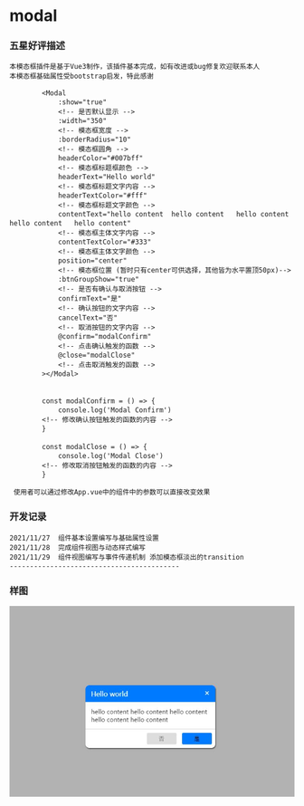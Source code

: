 # modal

### 五星好评描述

    本模态框插件是基于Vue3制作，该插件基本完成，如有改进或bug修复欢迎联系本人
    本模态框基础属性受bootstrap启发，特此感谢

```
        <Modal
            :show="true"
            <!-- 是否默认显示 -->
            :width="350"
            <!-- 模态框宽度 -->
            :borderRadius="10"
            <!-- 模态框圆角 -->
            headerColor="#007bff"
            <!-- 模态框标题框颜色 -->
            headerText="Hello world"
            <!-- 模态框标题文字内容 -->
            headerTextColor="#fff"
            <!-- 模态框标题文字颜色 -->
            contentText="hello content  hello content   hello content   hello content   hello content"
            <!-- 模态框主体文字内容 -->
            contentTextColor="#333"
            <!-- 模态框主体文字颜色 -->
            position="center"
            <!-- 模态框位置 (暂时只有center可供选择，其他皆为水平置顶50px)-->
            :btnGroupShow="true"
            <!-- 是否有确认与取消按钮 -->
            confirmText="是"
            <!-- 确认按钮的文字内容 -->
            cancelText="否"
            <!-- 取消按钮的文字内容 -->
            @confirm="modalConfirm"
            <!-- 点击确认触发的函数 -->
            @close="modalClose"
            <!-- 点击取消触发的函数 -->
        ></Modal>


        const modalConfirm = () => {
            console.log('Modal Confirm')
        <!-- 修改确认按钮触发的函数的内容 -->
        }

        const modalClose = () => {
            console.log('Modal Close')
        <!-- 修改取消按钮触发的函数的内容 -->
        }
```

     使用者可以通过修改App.vue中的组件中的参数可以直接改变效果

### 开发记录

    2021/11/27  组件基本设置编写与基础属性设置
    2021/11/28  完成组件视图与动态样式编写
    2021/11/29  组件视图编写与事件传递机制 添加模态框淡出的transition
    ------------------------------------------

### 样图

![](./img/sample.jpg)
